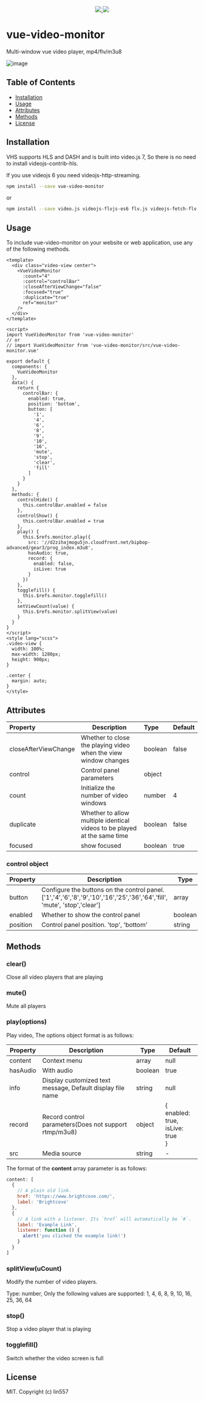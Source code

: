 <p align="center">
  <a href="https://www.npmjs.org/package/vue-video-monitor">
    <img src="https://img.shields.io/npm/v/vue-video-monitor.svg">
  </a>
  <a href="LICENSE">
    <img src="https://img.shields.io/badge/License-MIT-yellow.svg">
  </a>
</p>

# vue-video-monitor

Multi-window vue video player, mp4/flv/m3u8

![image](docs/images/20211019153047.png)

## Table of Contents

- [Installation](#installation)
- [Usage](#usage)
- [Attributes](#attributes)
- [Methods](#methods)
- [License](#license)



## Installation

VHS supports HLS and DASH and is built into video.js 7, So there is no need to install videojs-contrib-hls.

If you use videojs 6 you need videojs-http-streaming.

```sh
npm install --save vue-video-monitor
```

or

```sh
npm install --save video.js videojs-flvjs-es6 flv.js videojs-fetch-flv videojs-contextmenu-pt vue-video-monitor
```



## Usage

To include vue-video-monitor on your website or web application, use any of the following methods.

```vue
<template>
  <div class="video-view center">
    <VueVideoMonitor
      :count="4"
      :control="controlBar"
      :closeAfterViewChange="false"
      :focused="true"
      :duplicate="true"
      ref="monitor"
    />
  </div>
</template>

<script>
import VueVideoMonitor from 'vue-video-monitor'
// or
// import VueVideoMonitor from 'vue-video-monitor/src/vue-video-monitor.vue'

export default {
  components: {
    VueVideoMonitor
  },
  data() {
    return {
      controlBar: {
        enabled: true,
        position: 'bottom',
        button: [
          '1',
          '4',
          '6',
          '8',
          '9',
          '10',
          '16',
          'mute',
          'stop',
          'clear',
          'fill'
        ]
      }
    }
  },
  methods: {
    controlHide() {
      this.controlBar.enabled = false
    },
    controlShow() {
      this.controlBar.enabled = true
    },
    play() {
      this.$refs.monitor.play({
        src: '//d2zihajmogu5jn.cloudfront.net/bipbop-advanced/gear3/prog_index.m3u8',
        hasAudio: true,
        record: {
          enabled: false,
          isLive: true
        }
      })
    },
    togglefill() {
      this.$refs.monitor.togglefill()
    },
    setViewCount(value) {
      this.$refs.monitor.splitView(value)
    }
  }
}
</script>
<style lang="scss">
.video-view {
  width: 100%;
  max-width: 1280px;
  height: 900px;
}

.center {
  margin: auto;
}
</style>
```



## Attributes



| Property      | Description | Type    | Default              |
| :------------ | ---------- | :------ | :------------------- |
| closeAfterViewChange | Whether to close the playing video when the view window changes | boolean | false |
| control | Control panel parameters | object |  |
| count | Initialize the number of video windows | number | 4 |
| duplicate | Whether to allow multiple identical videos to be played at the same time | boolean | false |
| focused | show focused | boolean | true |



### control object

| Property | Description                                                  | Type    | Default                                                      |
| -------- | ------------------------------------------------------------ | ------- | ------------------------------------------------------------ |
| button   | Configure the buttons on the control panel. <br />['1','4','6','8','9','10','16','25','36','64','fill', 'mute', 'stop','clear'] | array   | ['1','4','6','8','9','10','16','fill','mute', 'stop','clear'] |
| enabled  | Whether to show the control panel                            | boolean | true                                                         |
| position | Control panel position. 'top', 'bottom'                      | string  | bottom                                                       |



## Methods



### clear()

Close all video players that are playing



### mute()

Mute all players



### play(options) 

Play video, The options object format is as follows:

| Property | Description                                                | Type    | Default                                        |
| -------- | ---------------------------------------------------------- | ------- | ---------------------------------------------- |
| content  | Context menu                                               | array   | null                                           |
| hasAudio | With audio                                                 | boolean | true                                           |
| info     | Display customized text message, Default display file name | string  | null                                           |
| record   | Record control parameters(Does not support rtmp/m3u8)      | object  | {<br />enabled: true,<br />isLive: true<br />} |
| src      | Media source                                               | string  | -                                              |

The format of the **content** array parameter is as follows:

```js
content: [
  {
    // A plain old link.
    href: 'https://www.brightcove.com/',
    label: 'Brightcove'
  },
  {
    // A link with a listener. Its `href` will automatically be `#`.
    label: 'Example Link',
    listener: function () {
      alert('you clicked the example link!')
    }
  }
]
```



### splitView(uCount)

Modify the number of video players.

Type: number, Only the following values are supported: 1, 4, 6, 8, 9, 10, 16, 25, 36, 64



### stop()

Stop a video player that is playing



### togglefill()

Switch whether the video screen is full



## License

MIT. Copyright (c) lin557